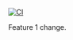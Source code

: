 [![CI](https://github.com/alvaromartmart/gh-actions-playground/actions/workflows/ci.yml/badge.svg?branch=main)](https://github.com/alvaromartmart/gh-actions-playground/actions/workflows/ci.yml)

Feature 1 change.

